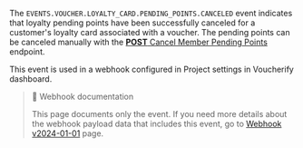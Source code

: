 The `EVENTS.VOUCHER.LOYALTY_CARD.PENDING_POINTS.CANCELED` event indicates that loyalty pending points have been successfully canceled for a customer's loyalty card associated with a voucher. The pending points can be canceled manually with the [**POST** Cancel Member Pending Points](ref:cancel-member-pending-points) endpoint.

This event is used in a webhook configured in Project settings in Voucherify dashboard.

> 📘 Webhook documentation
>
> This page documents only the event. If you need more details about the webhook payload data that includes this event, go to [Webhook v2024-01-01](ref:introduction-to-webhooks "Introduction to webhooks v2024-01-01") page.